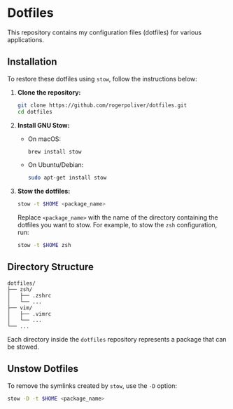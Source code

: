 # Dotfiles

This repository contains my configuration files (dotfiles) for various
applications.

## Installation

To restore these dotfiles using `stow`, follow the instructions below:

1. **Clone the repository:**
   ```sh
   git clone https://github.com/rogerpoliver/dotfiles.git
   cd dotfiles
   ```

2. **Install GNU Stow:**
   - On macOS:
     ```sh
     brew install stow
     ```
   - On Ubuntu/Debian:
     ```sh
     sudo apt-get install stow
     ```

3. **Stow the dotfiles:**
   ```sh
   stow -t $HOME <package_name>
   ```
   Replace `<package_name>` with the name of the directory containing the
   dotfiles you want to stow. For example, to stow the `zsh` configuration, run:
   ```sh
   stow -t $HOME zsh
   ```

## Directory Structure

```
dotfiles/
├── zsh/
│   ├── .zshrc
│   └── ...
├── vim/
│   ├── .vimrc
│   └── ...
└── ...
```

Each directory inside the `dotfiles` repository represents a package that can be
stowed.

## Unstow Dotfiles

To remove the symlinks created by `stow`, use the `-D` option:

```sh
stow -D -t $HOME <package_name>
```
